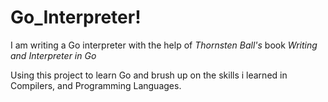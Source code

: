 # Go_Interpreter! #

I am writing a Go interpreter with the help of *Thornsten Ball's* book *Writing and Interpreter in Go*

Using this project to learn Go and brush up on the skills i learned in Compilers, and Programming Languages.
